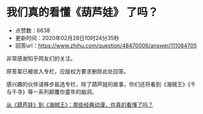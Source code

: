 # 我们真的看懂《葫芦娃》 了吗？
- 点赞数：6638
- 更新时间：2020年02月28日10时24分35秒
- 回答url：https://www.zhihu.com/question/48470006/answer/111084705
<body>
 <p data-pid="JnprMmPs">非常感谢知乎网友们的关注。</p>
 <p data-pid="s3obl0Wp">原答案已被收入专栏，应版权方要求删除此处回答。</p>
 <p data-pid="mLcBtQMC">感兴趣的伙伴请移步盐选专栏，除了葫芦娃的故事，你们还将看到《海贼王》《千与千寻》等一系列颠覆你童年的脑洞。</p><a href="https://www.zhihu.com/xen/market/remix/paid_column/1216329500919091200" data-draft-node="block" data-draft-type="link-card" data-image="https://pic3.zhimg.com/v2-c81c2b0b3ff46af008ff8c07868c67aa_180x120.jpg" data-image-width="1200" data-image-height="500" class="internal">从《葫芦娃》到《海贼王》：那些经典动漫，你真的看懂了吗？</a>
 <p></p>
</body>